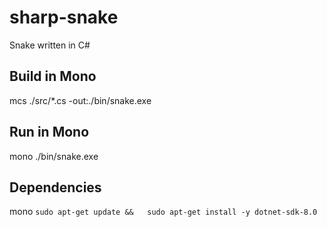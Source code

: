 # sharp-snake
Snake written in C#

## Build in Mono
mcs ./src/*.cs -out:./bin/snake.exe

## Run in Mono
mono ./bin/snake.exe

## Dependencies
mono
`sudo apt-get update &&   sudo apt-get install -y dotnet-sdk-8.0`
